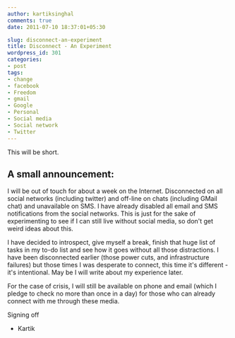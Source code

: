 ```yaml
---
author: kartiksinghal
comments: true
date: 2011-07-10 18:37:01+05:30

slug: disconnect-an-experiment
title: Disconnect - An Experiment
wordpress_id: 301
categories:
- post
tags:
- change
- facebook
- Freedom
- gmail
- Google
- Personal
- Social media
- Social network
- Twitter
---
```


This will be short.


## A small announcement:


I will be out of touch for about a week on the Internet. Disconnected on all social networks (including twitter) and off-line on chats (including GMail chat) and unavailable on SMS. I have already disabled all email and SMS notifications from the social networks. This is just for the sake of experimenting to see if I can still live without social media, so don't get weird ideas about this.

I have decided to introspect, give myself a break, finish that huge list of tasks in my to-do list and see how it goes without all those distractions. I have been disconnected earlier (those power cuts, and infrastructure failures) but those times I was desperate to connect, this time it's different - it's intentional. May be I will write about my experience later.

For the case of crisis, I will still be available on phone and email (which I pledge to check no more than once in a day) for those who can already connect with me through these media.

Signing off  
- Kartik
